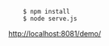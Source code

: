```
	$ npm install
	$ node serve.js
```

[http://localhost:8081/demo/](http://localhost:8081/demo/)
